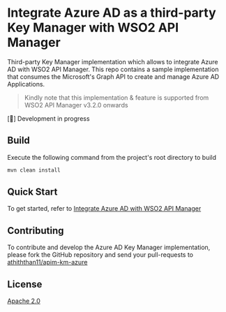 # Integrate Azure AD as a third-party Key Manager with WSO2 API Manager

Third-party Key Manager implementation which allows to integrate Azure AD with WSO2 API Manager. This repo contains a sample implementation that consumes the Microsoft's Graph API to create and manage Azure AD Applications.

> Kindly note that this implementation & feature is supported from WSO2 API Manager v3.2.0 onwards

[:construction:] Development in progress

## Build

Execute the following command from the project's root directory to build

```sh
mvn clean install
```

## Quick Start

To get started, refer to [Integrate Azure AD with WSO2 API Manager](docs/README.md)

## Contributing

To contribute and develop the Azure AD Key Manager implementation, please fork the GitHub repository and send your pull-requests to [athiththan11/apim-km-azure](https://github.com/athiththan11/apim-km-azure)

## License

[Apache 2.0](LICENSE)
